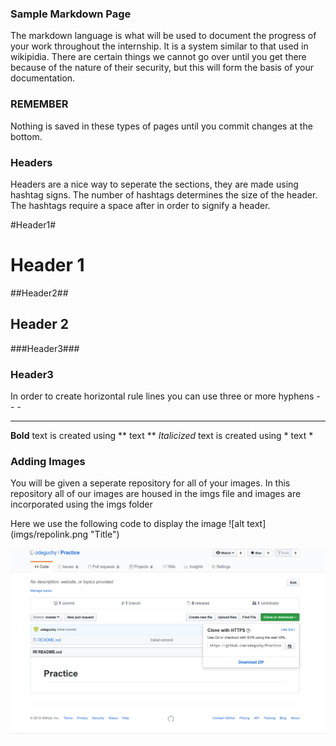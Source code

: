 ### Sample Markdown Page ###
The markdown language is what will be used to document the progress of your work throughout the internship.
It is a system similar to that used in wikipidia. There are certain things we cannot go over until you get there
because of the nature of their security, but this will form the basis of your documentation.

### REMEMBER ### 
Nothing is saved in these types of pages until you commit changes at the bottom. 

### Headers ###
Headers are a nice way to seperate the sections, they are made using hashtag signs. The number of hashtags determines the 
size of the header. The hashtags require a space after in order to signify a header.

#Header1#
# Header 1 #

##Header2##
## Header 2 ##

###Header3###
### Header3 ###

In order to create horizontal rule lines you can use three or more hyphens - - -

----

**Bold** text is created using ** text **
*Italicized* text is created using * text *

### Adding Images ###
You will be given a seperate repository for all of your images. In this repository all of our images are housed in the imgs file and images are incorporated using the imgs folder

 Here we use the following code to display the image \![alt text]\(imgs/repolink.png "Title")
 
 ![alt text](imgs/repolink.png "Title")
